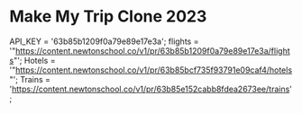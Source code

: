 # Make My Trip Clone 2023

API_KEY = '63b85b1209f0a79e89e17e3a';
flights = '"https://content.newtonschool.co/v1/pr/63b85b1209f0a79e89e17e3a/flights"';
Hotels = '"https://content.newtonschool.co/v1/pr/63b85bcf735f93791e09caf4/hotels"';
Trains = 'https://content.newtonschool.co/v1/pr/63b85e152cabb8fdea2673ee/trains';
